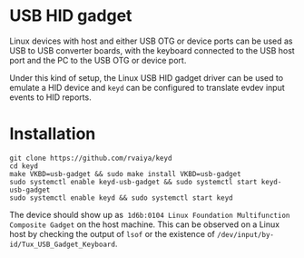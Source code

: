 # USB HID gadget

Linux devices with host and either USB OTG or device ports can be used as USB
to USB converter boards, with the keyboard connected to the USB host port and
the PC to the USB OTG or device port.

Under this kind of setup, the Linux USB HID gadget driver can be used to emulate
a HID device and `keyd` can be configured to translate evdev input events to
HID reports.


# Installation

    git clone https://github.com/rvaiya/keyd
    cd keyd
    make VKBD=usb-gadget && sudo make install VKBD=usb-gadget
    sudo systemctl enable keyd-usb-gadget && sudo systemctl start keyd-usb-gadget
    sudo systemctl enable keyd && sudo systemctl start keyd

The device should show up as` 1d6b:0104 Linux Foundation Multifunction Composite Gadget`
on the host machine. This can be observed on a Linux host by checking the output of
`lsof` or the existence of `/dev/input/by-id/Tux_USB_Gadget_Keyboard`.


